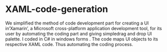# XAML-code-generation
We simplified the method of code development part for creating a UI in’Xamarin’, a Microsoft cross-platform application development tool, for its user by automating the coding part and giving simpledrag and drop UI palette. I coded in C# in windows forms . The code maps UI objects to its respective XAML code. Thus automating the coding process. 

